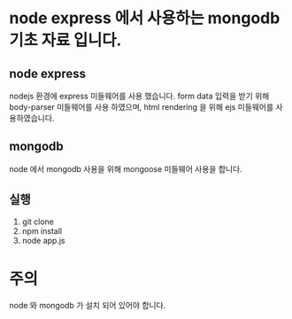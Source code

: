 node express 에서 사용하는 mongodb 기초 자료 입니다.
================================================

## node express
nodejs 환경에 express 미들웨어를 사용 했습니다.
form data 입력을 받기 위해 body-parser 미들웨어를 사용 하였으며,
html rendering 을 위해 ejs 미들웨어를 사용하였습니다.

## mongodb
node 에서 mongodb 사용을 위해 mongoose 미들웨어 사용을 합니다.

## 실행
1. git clone
2. npm install
3. node app.js

# 주의
node 와 mongodb 가 설치 되어 있어야 합니다.
